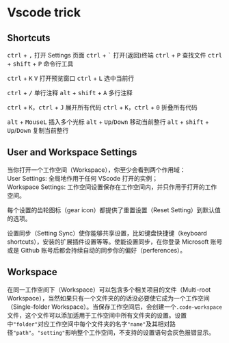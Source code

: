 # Vscode trick

## Shortcuts

<kbd>ctrl</kbd> + <kbd>,</kbd> 打开 Settings 页面
<kbd>ctrl</kbd> + <kbd>`</kbd> 打开(返回)终端
<kbd>ctrl</kbd> + <kbd>P</kbd> 查找文件
<kbd>ctrl</kbd> + <kbd>shift</kbd> + <kbd>P</kbd> 命令行工具

<kbd>ctrl</kbd> + <kbd>K</kbd> <kbd>V</kbd> 打开预览窗口
<kbd>ctrl</kbd> + <kbd>L</kbd> 选中当前行

<kbd>ctrl</kbd> + <kbd>/</kbd> 单行注释
<kbd>alt</kbd> + <kbd>shift</kbd> + <kbd>A</kbd> 多行注释

<kbd>ctrl</kbd> + <kbd>K</kbd>，<kbd>ctrl</kbd> + <kbd>J</kbd> 展开所有代码
<kbd>ctrl</kbd> + <kbd>K</kbd>，<kbd>ctrl</kbd> + <kbd>0</kbd> 折叠所有代码

<kbd>alt</kbd> + <kbd>MouseL</kbd> 插入多个光标
<kbd>alt</kbd> + <kbd>Up</kbd>/<kbd>Down</kbd> 移动当前整行
<kbd>alt</kbd> + <kbd>shift</kbd> + <kbd>Up</kbd>/<kbd>Down</kbd> 复制当前整行

## User and Workspace Settings

当你打开一个工作空间（Workspace），你至少会看到两个作用域：  
User Settings: 全局地作用于任何 VScode 打开的实例；  
Workspace Settings: 工作空间设置保存在工作空间内，并只作用于打开的工作空间。  

每个设置的齿轮图标（gear icon）都提供了重置设置（Reset Setting）到默认值的选项。

设置同步（Setting Sync）使你能够共享设置，比如键盘快捷键（keyboard shortcuts），安装的扩展插件设置等等。使能设置同步，在你登录 Microsoft 账号或是 Github 账号后都会持续自动的同步你的偏好（perferences）。


## Workspace

在同一工作空间下（Workspace）可以包含多个相关项目的文件（Multi-root Workspace），当然如果只有一个文件夹的的话没必要使它成为一个工作空间（Single-folder Workspace）。当保存工作空间后，会创建一个`.code-workspace`文件，这个文件可以添加适用于工作空间中所有文件夹的设置。设置中`"folder"`对应工作空间中每个文件夹的名字`"name"`及其相对路径`"path"`。`"setting"`影响整个工作空间，不支持的设置语句会灰色报错显示。
